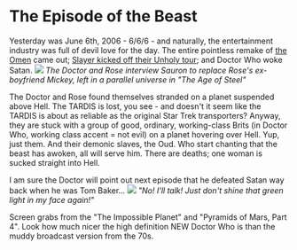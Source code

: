 # The Episode of the Beast

Yesterday was June 6th, 2006 - 6/6/6 - and naturally, the entertainment industry was full of devil love for the day. The entire pointless remake of [the Omen](http://rogerebert.suntimes.com/apps/pbcs.dll/article?AID=/20060605/REVIEWS/60524002/1023) came out; [Slayer kicked off their Unholy tour](http://seattletimes.nwsource.com/html/musicnightlife/2003041078_slayer05.html); and Doctor Who woke Satan.
![](http://westkarana.com/images/hell1.jpg)
*The Doctor and Rose interview Sauron to replace Rose's ex-boyfriend Mickey, left in a parallel universe in "The Age of Steel"*

The Doctor and Rose found themselves stranded on a planet suspended above Hell. The TARDIS is lost, you see - and doesn't it seem like the TARDIS is about as reliable as the original Star Trek transporters? Anyway, they are stuck with a group of good, ordinary, working-class Brits (in Doctor Who, working class accent = not evil) on a planet hovering over Hell. Yup, just them. And their demonic slaves, the Oud. Who start chanting that the beast has awoken, all will serve him. There are deaths; one woman is sucked straight into Hell.

I am sure the Doctor will point out next episode that he defeated Satan way back when he was Tom Baker...
![](http://westkarana.com/images/hell2.jpg)
*"No! I'll talk! Just don't shine that green light in my face again!"*


Screen grabs from the "The Impossible Planet" and "Pyramids of Mars, Part 4". Look how much nicer the high definition NEW Doctor Who is than the muddy broadcast version from the 70s.
